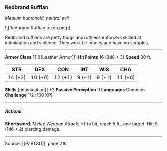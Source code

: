 ### Redbrand Ruffian
_Medium humanoid, neutral evil_

![[Redbrand Ruffian token.png]]

Redbrand ruffians are petty thugs and ruthless enforcers skilled at intimidation and violence. They work for money and have no scruples.





---

**Armor Class** 11 ([[Leather Armor]])
**Hit Points** 16 (3d8 + 3)
**Speed** 30 ft.

| STR     | DEX     | CON     | INT     | WIS     | CHA     |
|---------|---------|---------|---------|---------|---------|
| 14 (+2) | 10 (+0) | 12 (+1) | 9 (-1) | 9 (-1) | 11 (+0) |

**Skills** [[intimidation]] +2
**Passive Perception** 9
**Languages** Common
**Challenge** 1/2 (100 XP)

---

##### Actions
**Shortsword**. _Melee Weapon Attack:_ +4 to hit, reach 5 ft., one target. Hit: 5 (1d6 + 2) piercing damage.


---

Source: [[PaBTSO]], page 216